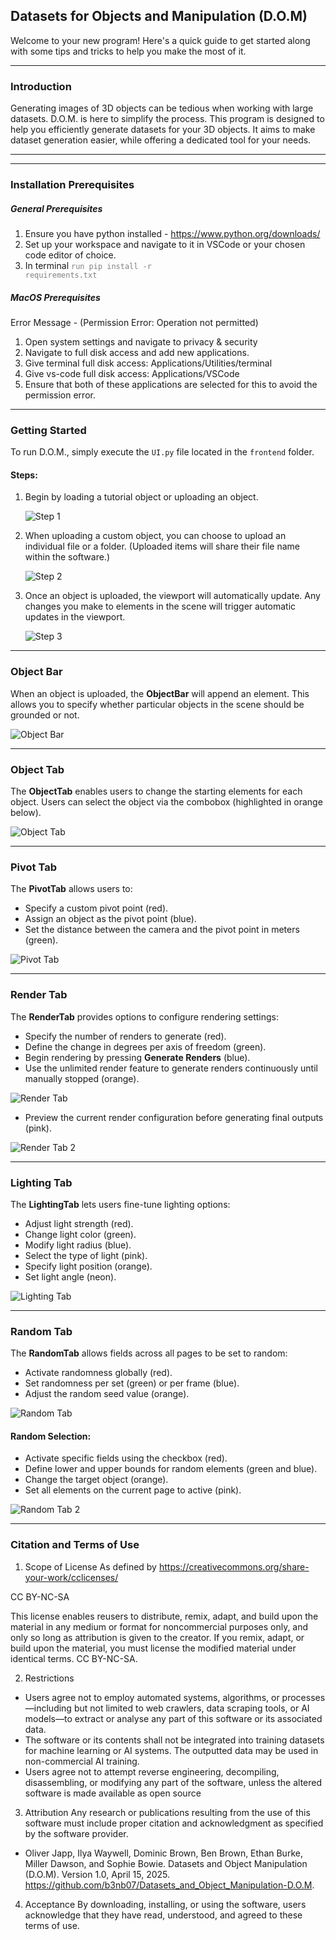 ## Datasets for Objects and Manipulation (D.O.M)

Welcome to your new program! Here's a quick guide to get started along with some tips and tricks to help you make the most of it.

---

### Introduction

Generating images of 3D objects can be tedious when working with large datasets. D.O.M. is here to simplify the process. This program is designed to help you efficiently generate datasets for your 3D objects. It aims to make dataset generation easier, while offering a dedicated tool for your needs.

---

---

### Installation Prerequisites
##### General Prerequisites
1. Ensure you have python installed - https://www.python.org/downloads/ 
1. Set up your workspace and navigate to it in VSCode or your chosen code editor of choice.
1. In terminal <code style="color:Gray">run pip install -r requirements.txt</code>

##### MacOS Prerequisites
Error Message - (Permission Error: Operation not permitted)
1. Open system settings and navigate to privacy & security
1. Navigate to full disk access and add new applications. 
1. Give terminal full disk access: Applications/Utilities/terminal
1. Give vs-code full disk access: Applications/VSCode
1. Ensure that both of these applications are selected for this to avoid the permission error.

---

### Getting Started

To run D.O.M., simply execute the `UI.py` file located in the `frontend` folder.

#### Steps:
1. Begin by loading a tutorial object or uploading an object.
   
   ![Step 1](images/userdocs/Step%201.png)
   
2. When uploading a custom object, you can choose to upload an individual file or a folder. (Uploaded items will share their file name within the software.)
   
   ![Step 2](images/userdocs/Step%202.png)

3. Once an object is uploaded, the viewport will automatically update. Any changes you make to elements in the scene will trigger automatic updates in the viewport.
   
   ![Step 3](images/userdocs/Step%203.png)

---

### Object Bar

When an object is uploaded, the **ObjectBar** will append an element. This allows you to specify whether particular objects in the scene should be grounded or not.

![Object Bar](images/userdocs/Object%20Bar.png)

---

### Object Tab

The **ObjectTab** enables users to change the starting elements for each object. Users can select the object via the combobox (highlighted in orange below).

![Object Tab](images/userdocs/Object%20Tab.png)

---

### Pivot Tab

The **PivotTab** allows users to:

- Specify a custom pivot point (red).
- Assign an object as the pivot point (blue).
- Set the distance between the camera and the pivot point in meters (green).

![Pivot Tab](images/userdocs/PivotTab.png)

---

### Render Tab

The **RenderTab** provides options to configure rendering settings:

- Specify the number of renders to generate (red).
- Define the change in degrees per axis of freedom (green).
- Begin rendering by pressing **Generate Renders** (blue).
- Use the unlimited render feature to generate renders continuously until manually stopped (orange).

![Render Tab](images/userdocs/Render%20Tab.png)

- Preview the current render configuration before generating final outputs (pink).

![Render Tab 2](images/userdocs/Render%20Tab%202.png)

---

### Lighting Tab

The **LightingTab** lets users fine-tune lighting options:

- Adjust light strength (red).
- Change light color (green).
- Modify light radius (blue).
- Select the type of light (pink).
- Specify light position (orange).
- Set light angle (neon).

![Lighting Tab](images/userdocs/Lighting%20Tab.png)

---

### Random Tab

The **RandomTab** allows fields across all pages to be set to random:

- Activate randomness globally (red).
- Set randomness per set (green) or per frame (blue).
- Adjust the random seed value (orange).

![Random Tab](images/userdocs/Random%20Tab.png)

#### Random Selection:

- Activate specific fields using the checkbox (red).
- Define lower and upper bounds for random elements (green and blue).
- Change the target object (orange).
- Set all elements on the current page to active (pink).

![Random Tab 2](images/userdocs/Random%20Selection.png)

---
### Citation and Terms of Use

1. Scope of License
As defined by https://creativecommons.org/share-your-work/cclicenses/

CC BY-NC-SA

This license enables reusers to distribute, remix, adapt, and build upon the material in any medium or format for noncommercial purposes only, and only so long as attribution is given to the creator. If you remix, adapt, or build upon the material, you must license the modified material under identical terms. CC BY-NC-SA.

2. Restrictions
- Users agree not to employ automated systems, algorithms, or processes—including but not limited to web crawlers, data scraping tools, or AI models—to extract or analyse any part of this software or its associated data.
- The software or its contents shall not be integrated into training datasets for machine learning or AI systems. The outputted data may be used in non-commercial AI training.
- Users agree not to attempt reverse engineering, decompiling, disassembling, or modifying any part of the software, unless the altered software is made available as open source

3. Attribution
Any research or publications resulting from the use of this software must include proper citation and acknowledgment as specified by the software provider.

 - Oliver Japp, Ilya Waywell, Dominic Brown, Ben Brown, Ethan Burke, Miller Dawson, and Sophie Bowie. Datasets and Object Manipulation (D.O.M). Version 1.0, April 15, 2025. https://github.com/b3nb07/Datasets_and_Object_Manipulation-D.O.M.

4. Acceptance
By downloading, installing, or using the software, users acknowledge that they have read, understood, and agreed to these terms of use.
